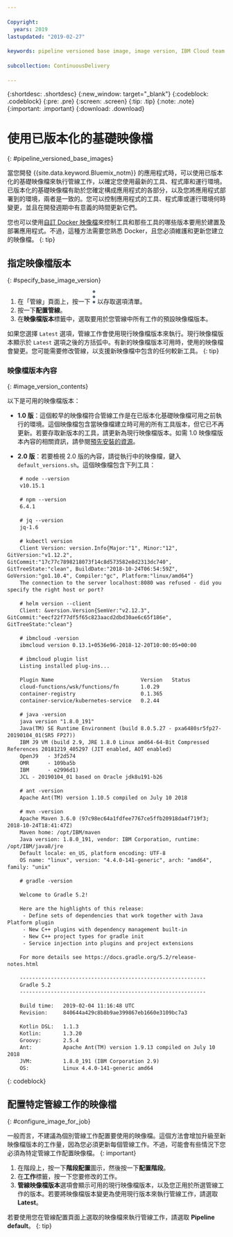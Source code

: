 ```yaml
---

Copyright:
  years: 2019
lastupdated: "2019-02-27"

keywords: pipeline versioned base image, image version, IBM Cloud team uses

subcollection: ContinuousDelivery

---
```


{:shortdesc: .shortdesc}
{:new_window: target="_blank"}
{:codeblock: .codeblock}
{:pre: .pre}
{:screen: .screen}
{:tip: .tip}
{:note: .note}
{:important: .important}
{:download: .download}


# 使用已版本化的基礎映像檔
{: #pipeline_versioned_base_images}

當您開發 {{site.data.keyword.Bluemix_notm}} 的應用程式時，可以使用已版本化的基礎映像檔來執行管線工作，以確定您使用最新的工具、程式庫和運行環境。已版本化的基礎映像檔有助於您確定構成應用程式的各部分，以及您將應用程式部署到的環境，兩者是一致的。您可以控制應用程式的工具、程式庫或運行環境何時變更，並且在開發週期中有意義的時間更新它們。

您也可以使用[自訂 Docker 映像檔](/docs/services/ContinuousDelivery?topic=ContinuousDelivery-custom_docker_images)來控制工具和那些工具的哪些版本要用於建置及部署應用程式。不過，這種方法需要您熟悉
Docker，且您必須維護和更新您建立的映像檔。
{: tip}

## 指定映像檔版本
{: #specify_base_image_version}

1. 在「管線」頁面上，按一下 ![概觀圖示](images/overflow-icon-2.svg) 以存取選項清單。
2. 按一下**配置管線**。
3. 在**映像檔版本**標籤中，選取要用於您管線中所有工作的預設映像檔版本。 

如果您選擇 `Latest` 選項，管線工作會使用現行映像檔版本來執行。現行映像檔版本顯示於 `Latest` 選項之後的方括弧中。有新的映像檔版本可用時，使用的映像檔會變更。您可能需要修改管線，以支援新映像檔中包含的任何較新工具。
{: tip}
 
 ### 映像檔版本內容
 {: #image_version_contents}
 
 以下是可用的映像檔版本：

* **1.0 版**：這個較早的映像檔符合管線工作是在已版本化基礎映像檔可用之前執行的環境。這個映像檔包含當映像檔建立時可用的所有工具版本，但它已不再更新。若要存取新版本的工具，請更新為現行映像檔版本。如需 1.0 映像檔版本內容的相關資訊，請參閱[預先安裝的資源](/docs/services/ContinuousDelivery?topic=ContinuousDelivery-deliverypipeline_environment#deliverypipeline_resources)。

* **2.0 版**：若要檢視 2.0 版的內容，請從執行中的映像檔，鍵入 `default_versions.sh`。這個映像檔包含下列工具：

```
	# node --version
	v10.15.1
	
	# npm --version
	6.4.1
	
	# jq --version
	jq-1.6
	
	# kubectl version
	Client Version: version.Info{Major:"1", Minor:"12", GitVersion:"v1.12.2", GitCommit:"17c77c7898218073f14c8d573582e8d2313dc740", GitTreeState:"clean", BuildDate:"2018-10-24T06:54:59Z", GoVersion:"go1.10.4", Compiler:"gc", Platform:"linux/amd64"}
	The connection to the server localhost:8080 was refused - did you specify the right host or port?
	
	# helm version --client
	Client: &version.Version{SemVer:"v2.12.3", GitCommit:"eecf22f77df5f65c823aacd2dbd30ae6c65f186e", GitTreeState:"clean"}
	
	# ibmcloud -version
	ibmcloud version 0.13.1+0536e96-2018-12-20T10:00:05+00:00
	
	# ibmcloud plugin list
	Listing installed plug-ins...
	
	Plugin Name                            Version   Status   
	cloud-functions/wsk/functions/fn       1.0.29       
	container-registry                     0.1.365      
	container-service/kubernetes-service   0.2.44       
	
	# java -version
	java version "1.8.0_191"
	Java(TM) SE Runtime Environment (build 8.0.5.27 - pxa6480sr5fp27-20190104_01(SR5 FP27))
	IBM J9 VM (build 2.9, JRE 1.8.0 Linux amd64-64-Bit Compressed References 20181219_405297 (JIT enabled, AOT enabled)
	OpenJ9   - 3f2d574
	OMR      - 109ba5b
	IBM      - e2996d1)
	JCL - 20190104_01 based on Oracle jdk8u191-b26
	
	# ant -version
	Apache Ant(TM) version 1.10.5 compiled on July 10 2018
	
	# mvn -version
	Apache Maven 3.6.0 (97c98ec64a1fdfee7767ce5ffb20918da4f719f3; 2018-10-24T18:41:47Z)
	Maven home: /opt/IBM/maven
	Java version: 1.8.0_191, vendor: IBM Corporation, runtime: /opt/IBM/java8/jre
	Default locale: en_US, platform encoding: UTF-8
	OS name: "linux", version: "4.4.0-141-generic", arch: "amd64", family: "unix"
	
	# gradle -version
	
	Welcome to Gradle 5.2!
	
	Here are the highlights of this release:
	 - Define sets of dependencies that work together with Java Platform plugin
	 - New C++ plugins with dependency management built-in
	 - New C++ project types for gradle init
	 - Service injection into plugins and project extensions
	
	For more details see https://docs.gradle.org/5.2/release-notes.html
	
	------------------------------------------------------------
	Gradle 5.2
	------------------------------------------------------------
	
	Build time:   2019-02-04 11:16:48 UTC
	Revision:     840644a429c8b8b9ae399867eb1660e3109bc7a3
	
	Kotlin DSL:   1.1.3
	Kotlin:       1.3.20
	Groovy:       2.5.4
	Ant:          Apache Ant(TM) version 1.9.13 compiled on July 10 2018
	JVM:          1.8.0_191 (IBM Corporation 2.9)
	OS:           Linux 4.4.0-141-generic amd64
  ```
 {: codeblock}
 
 ## 配置特定管線工作的映像檔
 {: #configure_image_for_job}
 
 一般而言，不建議為個別管線工作配置要使用的映像檔。這個方法會增加升級至新映像檔版本的工作量，因為您必須更新每個管線工作。不過，可能會有些情況下您必須為特定管線工作配置映像檔。
 {: important}
 
 1. 在階段上，按一下**階段配置**圖示，然後按一下**配置階段**。
 2. 在**工作**標籤，按一下您要修改的工作。
 3. **管線映像檔版本**選項會顯示可用的現行映像檔版本，以及您正用於所選管線工作的版本。若要將映像檔版本變更為使用現行版本來執行管線工作，請選取 **Latest**。

若要使用您在管線配置頁面上選取的映像檔來執行管線工作，請選取 **Pipeline default**。
{: tip}
